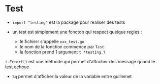 # Test

- `import "testing"` est la package pour realiser des tests

- un test est simplement une foncton qui respect quelque regles :
  - le fichierr s'appelle `xxx_test.go`
  - le nom de la fonction commence par `Test`
  - la fonction prend 1 argument `t *testing.T`

`t.Errorf()` est une methode qui permet d'affocher des message quand le test echoue

- `%q` permet d'afficher la valeur de la variable entre guillemet
